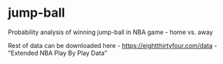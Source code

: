 # jump-ball
Probability analysis of winning jump-ball in NBA game - home vs. away

Rest of data can be downloaded here - https://eightthirtyfour.com/data - "Extended NBA Play By Play Data"


